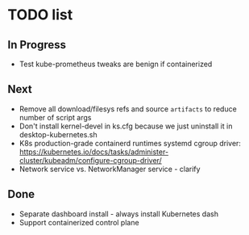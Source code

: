 # TODO list

## In Progress

- Test kube-prometheus tweaks are benign if containerized

## Next

- Remove all download/filesys refs and source `artifacts` to reduce number of script args
- Don't install kernel-devel in ks.cfg because we just uninstall it in desktop-kubernetes.sh
- K8s production-grade containerd runtimes systemd cgroup driver:
    https://kubernetes.io/docs/tasks/administer-cluster/kubeadm/configure-cgroup-driver/
- Network service vs. NetworkManager service - clarify

## Done
- Separate dashboard install - always install Kubernetes dash
- Support containerized control plane
